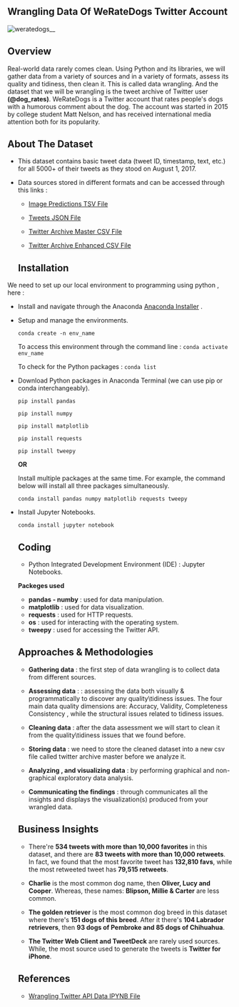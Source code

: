 ## Wrangling Data Of **WeRateDogs** Twitter Account

![weratedogs__](https://github.com/hayasalman/Wrangling-Dataset/assets/71796909/cee95e5b-7fda-4bf8-a0d7-73f41284147b)

## Overview 

Real-world data rarely comes clean. Using Python and its libraries, we will gather data from a variety of sources and in a variety of formats, assess its quality and tidiness, then clean it. This is called data wrangling. And the dataset that we will be wrangling is the tweet archive of Twitter user **(@dog_rates)**. 
WeRateDogs is a Twitter account that rates people's dogs with a humorous comment about the dog. The account was started in 2015 by college student Matt Nelson, and has received international media attention both for its popularity.

## About The Dataset

- This dataset contains basic tweet data (tweet ID, timestamp, text, etc.) for all 5000+ of their tweets as they stood on August 1, 2017.
  
- Data sources stored in different formats and can be accessed through this links :

  - [Image Predictions TSV File](https://github.com/hayasalman/Wrangling-Dataset/blob/main/Datasets/image-predictions.tsv)
 
  - [Tweets JSON File](https://raw.githubusercontent.com/hayasalman/Wrangling-Dataset/main/Datasets/tweet_json.txt)
 
  - [Twitter Archive Master CSV File](https://github.com/hayasalman/Wrangling-Dataset/blob/main/Datasets/twitter_archive_master.csv)
 
  - [Twitter Archive Enhanced CSV File](https://github.com/hayasalman/Wrangling-Dataset/blob/main/Datasets/twitter-archive-enhanced.csv)
 
  ## Installation

We need to set up our local environment to programming using python , here :

- Install and navigate through the Anaconda [Anaconda Installer](https://www.anaconda.com/download/) .

- Setup and manage the environments.

  ```conda create -n env_name```

   To access this environment through the command line : ```conda activate env_name```

   To check for the Python packages : ```conda list```

- Download Python packages in Anaconda Terminal (we can use pip or conda interchangeably).

  ```pip install pandas```

   ```pip install numpy```

   ```pip install matplotlib```

   ```pip install requests```

   ```pip install tweepy```

  **OR**

  Install multiple packages at the same time. For example, the command below will install all three packages simultaneously.

  ```conda install pandas numpy matplotlib requests tweepy```

- Install Jupyter Notebooks.

  ```conda install jupyter notebook```
 
  ## Coding

  -  Python Integrated Development Environment (IDE) : Jupyter Notebooks.

   **Packeges used**
   
  * **pandas - numby** : used for data manipulation.
  * **matplotlib** : used for data visualization.
  * **requests** : used for HTTP requests.
  * **os** : used for interacting with the operating system.
  * **tweepy** : used for accessing the Twitter API.
 
  ## Approaches & Methodologies

  - **Gathering data** : the first step of data wrangling is to collect data from different sources.
 
  - **Assessing data** : : assessing the data both visually & programmatically to discover any quality\tidiness issues. The four main data quality 
      dimensions are: Accuracy, Validity, Completeness Consistency , while the structural issues related to tidiness issues.
    
  - **Cleaning data** : after the data assessment we will start to clean it from the quality\tidiness issues that we found before.
 
  - **Storing data** : we need to store the cleaned dataset into a new csv file called twitter archive master before we analyze it.
 
  - **Analyzing , and visualizing data** : by performing graphical and non-graphical exploratory data analysis.
 
  - **Communicating the findings** : through communicates all the insights and displays the visualization(s) produced from your wrangled data.
 
  ## Business Insights

  - There're **534 tweets with more than 10,000 favorites** in this dataset, and there are **83 tweets with more than 10,000 retweets**. In fact, we 
    found that the most favorite tweet has **132,810 favs**, while the most retweeted tweet has **79,515 retweets**.
 
  - **Charlie** is the most common dog name, then **Oliver, Lucy and Cooper**. Whereas, these names: **Blipson, Millie & Carter** are less common.

  - **The golden retriever** is the most common dog breed in this dataset where there's **151 dogs of this breed**. After it there's **104 Labrador 
    retrievers**, then **93 dogs of Pembroke and 85 dogs of Chihuahua**.

  - **The Twitter Web Client and TweetDeck** are rarely used sources. While, the most source used to generate the tweets is **Twitter for iPhone**.

  ## References

  - [Wrangling Twitter API Data IPYNB File](https://github.com/hayasalman/Wrangling-Dataset/blob/main/Wragling_Act_.ipynb)

  

